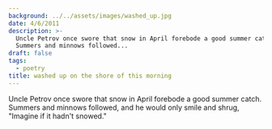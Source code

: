 ```yaml
---
background: ../../assets/images/washed_up.jpg
date: 4/6/2011
description: >-
  Uncle Petrov once swore that snow in April forebode a good summer catch
  Summers and minnows followed...
draft: false
tags:
  - poetry
title: washed up on the shore of this morning
---
```


Uncle Petrov once swore that snow in April forebode a good summer catch. Summers and minnows followed, and he would only smile and shrug, "Imagine if it hadn't snowed."
